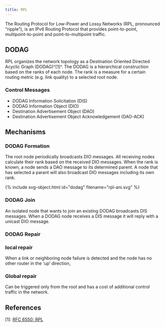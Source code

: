 ```yaml
---
title: RPL
---
```


The Routing Protocol for Low-Power and Lossy Networks (RPL, pronounced “ripple”), is an IPv6 Routing Protocol that provides point-to-point, multipoint-to-point and point-to-multipoint traffic.


## DODAG
RPL organizes the network topology as a Destination Oriented Directed Acyclic Graph (DODAG)^[1]^. The DODAG is a hierarchical construction based on the ranks of each node. The rank is a measure for a certain routing metric (e.g. link quality) to a selected root node.


### Control Messages

* DODAG Information Solicitation (DIS)
* DODAG Information Object (DIO)
* Destination Advertisement Object (DAO)
* Destination Advertisement Object Acknowledgement (DAO-ACK)


## Mechanisms

### DODAG Formation
The root node periodically broadcasts DIO messages. All receiving nodes calculate their rank based on the received DIO messages. When the rank is known, a node sends a DAO message to its determined parent. A node that has selected a parant will also broadcast DIO messages including its own rank.




{% include svg-object.html id="dodag" filename="rpl-ani.svg" %}

### DODAG Join
An isolated node that wants to join an existing DODAG broadcasts DIS messages. When a DODAG node receives a DIS message it will reply with a unicast DIO message.



### DODAG Repair

### local repair 
When a link or neighboring node failure is detected and the node
has no other router in the ‘up’ direction, 


### Global repair
Can be triggered only from the root and has a cost of additional control traffic in the network.




## References

[1]: [RFC 6550: RPL](https://tools.ietf.org/html/rfc6550)

[^rpl]: [RFC 6550: RPL](https://tools.ietf.org/html/rfc6550)
